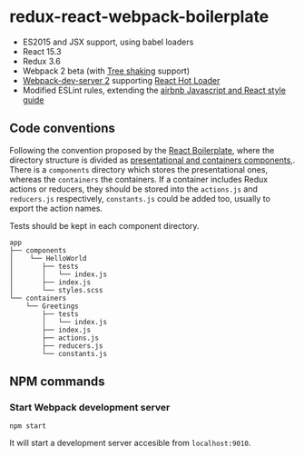 # redux-react-webpack-boilerplate



- ES2015 and JSX support, using babel loaders
- React 15.3
- Redux 3.6
- Webpack 2 beta (with [Tree shaking](https://blog.engineyard.com/2016/tree-shaking) support)
- [Webpack-dev-server 2](https://github.com/webpack/webpack-dev-server) supporting [React Hot Loader](https://github.com/gaearon/react-hot-loader)
- Modified ESLint rules, extending the [airbnb Javascript and React style guide](https://github.com/airbnb/javascript)

## Code conventions
Following the convention proposed by the [React Boilerplate](https://github.com/mxstbr/react-boilerplate), where
the directory structure is divided as [ presentational and containers components](http://redux.js.org/docs/basics/UsageWithReact.html#presentational-and-container-components),. There is a `components` directory which stores the presentational ones, whereas the `containers` the containers. If a container includes Redux actions or reducers, they should be stored into the `actions.js` and `reducers.js` respectively, `constants.js` could be added too, usually to export the action names.

Tests should be kept in each component directory.

```
app
├── components
│    └── HelloWorld
│       ├── tests
│       │   └── index.js
│       ├── index.js
│       └── styles.scss
└── containers
    └── Greetings
        ├── tests
        │   └── index.js
        ├── index.js
        ├── actions.js
        ├── reducers.js
        └── constants.js
```


## NPM commands

### Start Webpack development server

```
npm start
```

It will start a development server accesible from `localhost:9010`.
